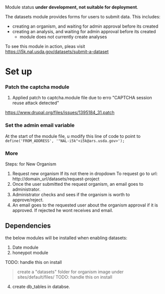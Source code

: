 Module status **under development, not suitable for deployment**.

The datasets module provides forms for users to submit data.  This includes: 

* creating an organism, and waiting for admin approval before its created
* creating an analysis, and waiting for admin approval before its created 
  - module does not currently create analyses
  

To see this module in action, pleas visit https://i5k.nal.usda.gov/datasets/submit-a-dataset 

# Set up

### Patch the captcha module
1. Applied patch to captcha.module file due to erro "CAPTCHA session reuse attack detected"

https://www.drupal.org/files/issues/1395184_31.patch


### Set the admin email variable


At the start of the module file, u modify this line of code to point to `define('FROM_ADDRESS', '"NAL-i5k"<i5k@ars.usda.gov>');`

### More

Steps: for New Organism
1. Request new organism If its not there in dropdown
   To request go to url: http://domain_url/datasets/request-project
2. Once the user submitted the request organism, an email goes to administrator.
3. Administrator checks and sees if the organism is worth to approve/reject.
4. An email goes to the requested user about the organism approval if it is approved. If rejected he wont   receives and email.

## Dependencies
the below modules will be installed when enabling datasets:

1. Date module
2. honeypot module


TODO: handle this on install
>create a "datasets" folder for organism image under sites/default/files/
TODO: handle this on install
4. create db_tables in databse.
